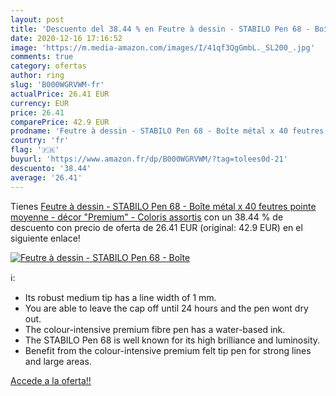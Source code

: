 ```yaml
---
layout: post
title: 'Descuento del 38.44 % en Feutre à dessin - STABILO Pen 68 - Boîte'
date: 2020-12-16 17:16:52
image: 'https://m.media-amazon.com/images/I/41qf3QgGmbL._SL200_.jpg'
comments: true
category: ofertas
author: ring
slug: 'B000WGRVWM-fr'
actualPrice: 26.41 EUR
currency: EUR
price: 26.41
comparePrice: 42.9 EUR
prodname: 'Feutre à dessin - STABILO Pen 68 - Boîte métal x 40 feutres pointe moyenne - décor "Premium" - Coloris assortis'
country: 'fr'
flag: '🇫🇷'
buyurl: 'https://www.amazon.fr/dp/B000WGRVWM/?tag=tolees0d-21'
descuento: '38.44'
average: '26.41'
---
```


Tienes [Feutre à dessin - STABILO Pen 68 - Boîte métal x 40 feutres pointe moyenne - décor "Premium" - Coloris assortis](https://www.amazon.fr/dp/B000WGRVWM/?tag=tolees0d-21) con un 38.44 % de descuento con precio de oferta de 26.41 EUR (original: 42.9 EUR) en el siguiente enlace!

[![Feutre à dessin - STABILO Pen 68 - Boîte](https://m.media-amazon.com/images/I/41qf3QgGmbL._SL200_.jpg)](https://www.amazon.fr/dp/B000WGRVWM/?tag=tolees0d-21)

ℹ️:

- Its robust medium tip has a line width of 1 mm.
- You are able to leave the cap off until 24 hours and the pen wont dry out.
- The colour-intensive premium fibre pen has a water-based ink.
- The STABILO Pen 68 is well known for its high brilliance and luminosity.
- Benefit from the colour-intensive premium felt tip pen for strong lines and large areas.

[Accede a la oferta!!](https://www.amazon.fr/dp/B000WGRVWM/?tag=tolees0d-21)
